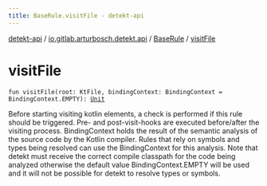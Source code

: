 ```yaml
---
title: BaseRule.visitFile - detekt-api
---
```


[detekt-api](../../index.html) / [io.gitlab.arturbosch.detekt.api](../index.html) / [BaseRule](index.html) / [visitFile](./visit-file.html)

# visitFile

`fun visitFile(root: KtFile, bindingContext: BindingContext = BindingContext.EMPTY): `[`Unit`](https://kotlinlang.org/api/latest/jvm/stdlib/kotlin/-unit/index.html)

Before starting visiting kotlin elements, a check is performed if this rule should be triggered.
Pre- and post-visit-hooks are executed before/after the visiting process.
BindingContext holds the result of the semantic analysis of the source code by the Kotlin compiler. Rules that
rely on symbols and types being resolved can use the BindingContext for this analysis. Note that detekt must
receive the correct compile classpath for the code being analyzed otherwise the default value
BindingContext.EMPTY will be used and it will not be possible for detekt to resolve types or symbols.

